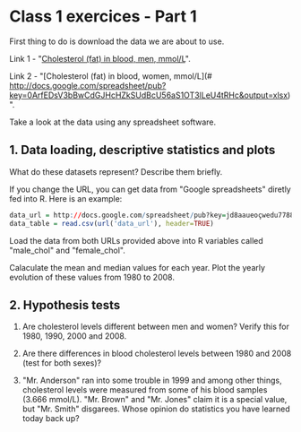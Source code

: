 # Class 1 exercices - Part 1 

First thing to do is download the data we are about to use.

Link 1 - "[Cholesterol (fat) in blood, men, mmol/L](http://docs.google.com/spreadsheet/pub?key=0ArfEDsV3bBwCdDU5SnRoQ0xlZWhwRUZ6RFNQV042enc&output=xlsx)".

Link 2 - "[Cholesterol (fat) in blood, women, mmol/L](# http://docs.google.com/spreadsheet/pub?key=0ArfEDsV3bBwCdGJHcHZkSUdBcU56aS1OT3lLeU4tRHc&output=xlsx)".

Take a look at the data using any spreadsheet software.

## 1. Data loading, descriptive statistics and plots

What do these datasets represent? Describe them briefly.

If you change the URL, you can get data from "Google spreadsheets" diretly fed into R. Here is an example:

```R
data_url = http://docs.google.com/spreadsheet/pub?key=jd8aaueoçwedu77887ehdhdh783hqodh323jenc&output=csv
data_table = read.csv(url('data_url'), header=TRUE)
```

Load the data from both URLs provided above into R variables called "male_chol" and "female_chol".

Calaculate the mean and median values for each year. Plot the yearly evolution of these values from 1980 to 2008.

## 2. Hypothesis tests

1. Are cholesterol levels different between men and women? Verify this for 1980, 1990, 2000 and 2008.

2. Are there differences in blood cholesterol levels between 1980 and 2008 (test for both sexes)?

3. "Mr. Anderson" ran into some trouble in 1999 and among other things, cholesterol levels were measured from some of his blood samples (3.666 mmol/L). "Mr. Brown" and "Mr. Jones" claim it is a special value, but "Mr. Smith" disgarees. Whose opinion do statistics you have learned today back up?
